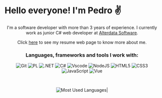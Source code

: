 # Hello everyone! I'm Pedro ✌️
<div align="center">

I'm a software developer with more than 3 years of experience. I currently work as junior C# web developer at [Alterdata Software](https://www.alterdata.com.br/). 

Click [here](https://pedropaulo91.github.io/curriculo/) to see my resume web page to know more about me.  
<div>

### Languages, frameworks and tools I work with:
![Git](https://img.shields.io/badge/GIT-E44C30?style=for-the-badge&logo=git&logoColor=white)
![PL](https://img.shields.io/badge/PL%2FSQL-FFFFFF?style=for-the-badge&logo=oracle&logoColor=FF0000&labelColor=FFFFFF&color=FF0000)
![.NET](https://img.shields.io/badge/.NET-5C2D91?style=for-the-badge&logo=.net&logoColor=white)
![C#](https://img.shields.io/badge/C%23-239120?style=for-the-badge&logo=c-sharp&logoColor=white)
![Vscode](https://img.shields.io/badge/Vscode-007ACC?style=for-the-badge&logo=visual-studio-code&logoColor=white)
![NodeJS](https://img.shields.io/badge/node.js-6DA55F?style=for-the-badge&logo=node.js&logoColor=white)
![HTML5](https://img.shields.io/badge/HTML5-E34F26?style=for-the-badge&logo=html5&logoColor=white)
![CSS3](https://img.shields.io/badge/CSS3-1572B6?style=for-the-badge&logo=css3&logoColor=white)
![JavaScript](https://img.shields.io/badge/JavaScript-F7DF1E?style=for-the-badge&logo=javascript&logoColor=black)
![Vue](https://img.shields.io/badge/vuejs-%2335495e.svg?style=for-the-badge&logo=vuedotjs&logoColor=%234FC08D)

<br/>

![Most Used Languages](https://github-readme-stats-git-masterrstaa-rickstaa.vercel.app/api/top-langs/?username=pedropaulo91&layout=compact&bg_color=000&border_color=30A3DC&title_color=E94D5F&text_color=FFF)|
